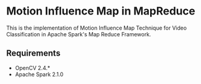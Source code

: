 # Motion Influence Map in MapReduce

This is the implementation of Motion Influence Map Technique for Video Classification in Apache Spark's Map Reduce Framework.

## Requirements
- OpenCV 2.4.*
- Apache Spark 2.1.0